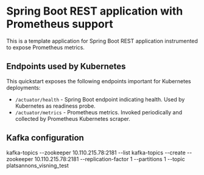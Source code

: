 # Spring Boot REST application with Prometheus support

This is a template application for Spring Boot REST application instrumented to
expose Prometheus metrics.

## Endpoints used by Kubernetes

This quickstart exposes the following endpoints important for Kubernetes deployments:
- `/actuator/health` - Spring Boot endpoint indicating health. Used by Kubernetes as readiness probe.
- `/actuator/metrics` - Prometheus metrics. Invoked periodically and collected by Prometheus Kubernetes scraper.


## Kafka configuration

kafka-topics --zookeeper 10.110.215.78:2181 --list
kafka-topics --create --zookeeper 10.110.215.78:2181 --replication-factor 1 --partitions 1 --topic platsannons_visning_test



